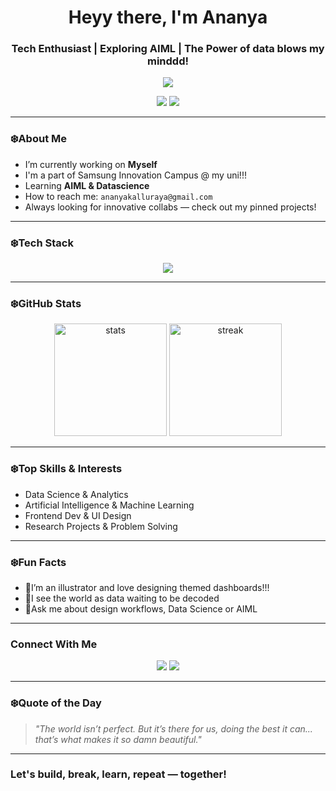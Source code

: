 <!-- Profile Header -->
<h1 align="center">Heyy there, I'm Ananya </h1>
<h3 align="center">Tech Enthusiast | Exploring AIML | The Power of data blows my minddd!</h3>

<p align="center">
  <img src="https://readme-typing-svg.herokuapp.com/?lines=Welcome+to+my+GitHub!;Data+is+Magic,+Code+is+the+Wand.;Always+learning,+always+creating!&center=true&width=500&height=45">
</p>

<!-- Badges -->
<p align="center">
  <a href="ananyakalluraya@gmail.com"><img src="https://img.shields.io/badge/Email-D14836?style=for-the-badge&logo=gmail&logoColor=white"/></a>
  <a href="https://www.linkedin.com/in/ananya-p-s-53b69325a?utm_source=share&utm_campaign=share_via&utm_content=profile&utm_medium=android_app"><img src="https://img.shields.io/badge/LinkedIn-blue?style=for-the-badge&logo=linkedin&logoColor=white"/></a>
</p>

---

### ❄️About Me 

-  I’m currently working on **Myself**
-  I'm a part of Samsung Innovation Campus @ my uni!!!
-  Learning **AIML & Datascience**
-  How to reach me: `ananyakalluraya@gmail.com`
-  Always looking for innovative collabs — check out my pinned projects!

---

### ❄️Tech Stack
<p align="center">
  <img src="https://skillicons.dev/icons?i=python,r,azure,html,css,js,react,mysql,figma,github,vscode" />
</p>

---

### ❄️GitHub Stats
<p align="center">
  <img src="https://github-readme-stats.vercel.app/api?username=ananyaps&show_icons=true&theme=tokyonight" alt="stats" height="180"/>
  <img src="https://github-readme-streak-stats.herokuapp.com/?user=ananyaps&theme=tokyonight" alt="streak" height="180"/>
</p>

---

### ❄️Top Skills & Interests
- Data Science & Analytics
- Artificial Intelligence & Machine Learning
- Frontend Dev & UI Design
- Research Projects & Problem Solving
---

### ❄️Fun Facts
- 🧊I’m an illustrator and love designing themed dashboards!!!
- 🧊I see the world as data waiting to be decoded
- 🧊Ask me about design workflows, Data Science or AIML

---

### Connect With Me
<p align="center">
  <a href="ananyakalluraya@gmail.com"><img src="https://img.shields.io/badge/Gmail-Email%20Me-red?style=flat&logo=gmail"></a>
  <a href="https://www.linkedin.com/in/ananya-p-s-53b69325a?utm_source=share&utm_campaign=share_via&utm_content=profile&utm_medium=android_app"><img src="https://img.shields.io/badge/LinkedIn-Connect-blue?style=flat&logo=linkedin"></a>
</p>

---

### ❄️Quote of the Day

> *"The world isn’t perfect. But it’s there for us, doing the best it can... that’s what makes it so damn beautiful."* 

---

### Let's build, break, learn, repeat — together!
